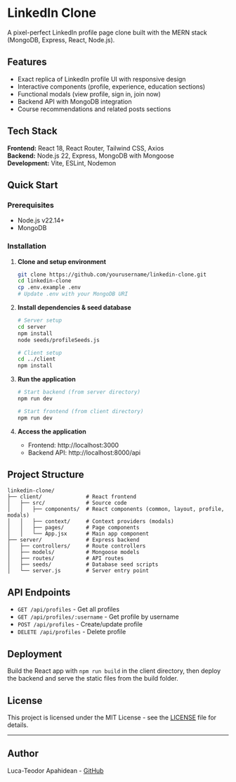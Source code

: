 # LinkedIn Clone

A pixel-perfect LinkedIn profile page clone built with the MERN stack (MongoDB, Express, React, Node.js).

## Features

- Exact replica of LinkedIn profile UI with responsive design
- Interactive components (profile, experience, education sections)
- Functional modals (view profile, sign in, join now)
- Backend API with MongoDB integration
- Course recommendations and related posts sections

## Tech Stack

**Frontend:** React 18, React Router, Tailwind CSS, Axios  
**Backend:** Node.js 22, Express, MongoDB with Mongoose  
**Development:** Vite, ESLint, Nodemon

## Quick Start

### Prerequisites
- Node.js v22.14+
- MongoDB

### Installation

1. **Clone and setup environment**
   ```bash
   git clone https://github.com/yourusername/linkedin-clone.git
   cd linkedin-clone
   cp .env.example .env
   # Update .env with your MongoDB URI
   ```

2. **Install dependencies & seed database**
   ```bash
   # Server setup
   cd server
   npm install
   node seeds/profileSeeds.js
   
   # Client setup
   cd ../client
   npm install
   ```

3. **Run the application**
   ```bash
   # Start backend (from server directory)
   npm run dev
   
   # Start frontend (from client directory)
   npm run dev
   ```

4. **Access the application**
   - Frontend: http://localhost:3000
   - Backend API: http://localhost:8000/api

## Project Structure

```
linkedin-clone/
├── client/              # React frontend
│   ├── src/             # Source code
│   │   ├── components/  # React components (common, layout, profile, modals)
│   │   ├── context/     # Context providers (modals)
│   │   ├── pages/       # Page components
│   │   └── App.jsx      # Main app component
├── server/              # Express backend
│   ├── controllers/     # Route controllers
│   ├── models/          # Mongoose models
│   ├── routes/          # API routes
│   ├── seeds/           # Database seed scripts
│   └── server.js        # Server entry point
```

## API Endpoints

- `GET /api/profiles` - Get all profiles
- `GET /api/profiles/:username` - Get profile by username
- `POST /api/profiles` - Create/update profile
- `DELETE /api/profiles` - Delete profile

## Deployment

Build the React app with `npm run build` in the client directory, then deploy the backend and serve the static files from the build folder.

## License

This project is licensed under the MIT License - see the [LICENSE](LICENSE) file for details.

---

## Author

Luca-Teodor Apahidean - [GitHub](https://github.com/apaluca)